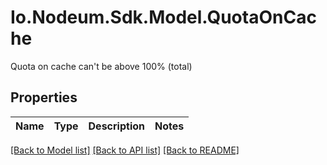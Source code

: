 # Io.Nodeum.Sdk.Model.QuotaOnCache
Quota on cache can't be above 100% (total)
## Properties

Name | Type | Description | Notes
------------ | ------------- | ------------- | -------------

[[Back to Model list]](../README.md#documentation-for-models) [[Back to API list]](../README.md#documentation-for-api-endpoints) [[Back to README]](../README.md)

